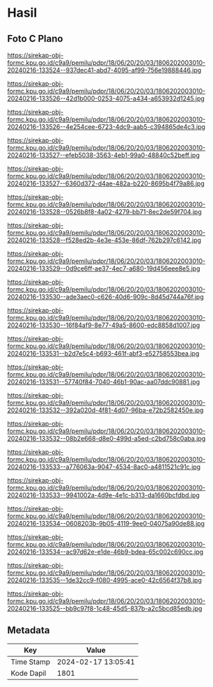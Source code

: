 # Hasil

## Foto C Plano

https://sirekap-obj-formc.kpu.go.id/c9a9/pemilu/pdpr/18/06/20/20/03/1806202003010-20240216-133524--937dec41-abd7-4095-af99-756e19888446.jpg

https://sirekap-obj-formc.kpu.go.id/c9a9/pemilu/pdpr/18/06/20/20/03/1806202003010-20240216-133526--42d1b000-0253-4075-a434-a653932d1245.jpg

https://sirekap-obj-formc.kpu.go.id/c9a9/pemilu/pdpr/18/06/20/20/03/1806202003010-20240216-133526--4e254cee-6723-4dc9-aab5-c394865de4c3.jpg

https://sirekap-obj-formc.kpu.go.id/c9a9/pemilu/pdpr/18/06/20/20/03/1806202003010-20240216-133527--efeb5038-3563-4eb1-99a0-48840c52beff.jpg

https://sirekap-obj-formc.kpu.go.id/c9a9/pemilu/pdpr/18/06/20/20/03/1806202003010-20240216-133527--6360d372-d4ae-482a-b220-8695b4f79a86.jpg

https://sirekap-obj-formc.kpu.go.id/c9a9/pemilu/pdpr/18/06/20/20/03/1806202003010-20240216-133528--0526b8f8-4a02-4279-bb71-8ec2de59f704.jpg

https://sirekap-obj-formc.kpu.go.id/c9a9/pemilu/pdpr/18/06/20/20/03/1806202003010-20240216-133528--f528ed2b-4e3e-453e-86df-762b297c6142.jpg

https://sirekap-obj-formc.kpu.go.id/c9a9/pemilu/pdpr/18/06/20/20/03/1806202003010-20240216-133529--0d9ce6ff-ae37-4ec7-a680-19d456eee8e5.jpg

https://sirekap-obj-formc.kpu.go.id/c9a9/pemilu/pdpr/18/06/20/20/03/1806202003010-20240216-133530--ade3aec0-c626-40d6-909c-8d45d744a76f.jpg

https://sirekap-obj-formc.kpu.go.id/c9a9/pemilu/pdpr/18/06/20/20/03/1806202003010-20240216-133530--16f84af9-8e77-49a5-8600-edc8858d1007.jpg

https://sirekap-obj-formc.kpu.go.id/c9a9/pemilu/pdpr/18/06/20/20/03/1806202003010-20240216-133531--b2d7e5c4-b693-461f-abf3-e52758553bea.jpg

https://sirekap-obj-formc.kpu.go.id/c9a9/pemilu/pdpr/18/06/20/20/03/1806202003010-20240216-133531--57740f84-7040-46b1-90ac-aa07ddc90881.jpg

https://sirekap-obj-formc.kpu.go.id/c9a9/pemilu/pdpr/18/06/20/20/03/1806202003010-20240216-133532--392a020d-4f81-4d07-96ba-e72b2582450e.jpg

https://sirekap-obj-formc.kpu.go.id/c9a9/pemilu/pdpr/18/06/20/20/03/1806202003010-20240216-133532--08b2e668-d8e0-499d-a5ed-c2bd758c0aba.jpg

https://sirekap-obj-formc.kpu.go.id/c9a9/pemilu/pdpr/18/06/20/20/03/1806202003010-20240216-133533--a776063a-9047-4534-8ac0-a4811521c91c.jpg

https://sirekap-obj-formc.kpu.go.id/c9a9/pemilu/pdpr/18/06/20/20/03/1806202003010-20240216-133533--9941002a-4d9e-4e1c-b313-da1660bcfdbd.jpg

https://sirekap-obj-formc.kpu.go.id/c9a9/pemilu/pdpr/18/06/20/20/03/1806202003010-20240216-133534--0608203b-9b05-4119-9ee0-04075a90de88.jpg

https://sirekap-obj-formc.kpu.go.id/c9a9/pemilu/pdpr/18/06/20/20/03/1806202003010-20240216-133534--ac97d62e-e1de-46b9-bdea-65c002c690cc.jpg

https://sirekap-obj-formc.kpu.go.id/c9a9/pemilu/pdpr/18/06/20/20/03/1806202003010-20240216-133535--1de32cc9-f080-4995-ace0-42c6564f37b8.jpg

https://sirekap-obj-formc.kpu.go.id/c9a9/pemilu/pdpr/18/06/20/20/03/1806202003010-20240216-133525--bb9c97f8-1c48-45d5-837b-a2c5bcd85edb.jpg


## Metadata

| Key        | Value               |
| ---------- | ------------------- |
| Time Stamp | 2024-02-17 13:05:41 |
| Kode Dapil | 1801                |



